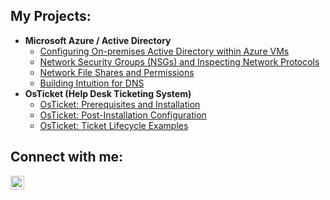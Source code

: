 
<h2>My Projects:</h2>

- <b>Microsoft Azure / Active Directory</b>
  - [Configuring On-premises Active Directory within Azure VMs](https://github.com/IbrahimBerikaa/Active-Directory)
  - [Network Security Groups (NSGs) and Inspecting Network Protocols](https://github.com/IbrahimBerikaa/Network-Protocols)
  - [Network File Shares and Permissions](https://github.com/IbrahimBerikaa/Network-Permissions)
  - [Building Intuition for DNS](https://github.com/IbrahimBerikaa/DNS)
-  <b>OsTicket (Help Desk Ticketing System)</b>
   - [OsTicket: Prerequisites and Installation](https://github.com/IbrahimBerikaa/OsTicket-Installation)
   - [OsTicket: Post-Installation Configuration](https://github.com/IbrahimBerikaa/OsTicket-Configuration)
   - [OsTicket: Ticket Lifecycle Examples](https://github.com/IbrahimBerikaa/OsTicket-LifeCycle)

<h2>Connect with me:</h2>


[<img align="left" alt="Ibrahim | LinkedIn" width="22px" src="https://cdn.jsdelivr.net/npm/simple-icons@v3/icons/linkedin.svg" />][linkedin]



[linkedin]: https://linkedin.com/in/Ibrahim-Berikaa
